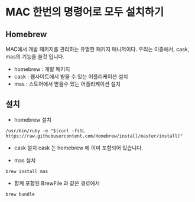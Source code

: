 # MAC 한번의 명령어로 모두 설치하기

## Homebrew 
MAC에서 개발 패키지를 관리하는 유명한 패키지 매니저이다. 우리는 이중에서, cask, mas의 기능을 쓸것 입니다.
- homebrew : 개발 패키지 
- cask : 웹사이트에서 받을 수 있는 어플리케이션 설치
- mas : 스토어에서 받을수 있는 어플리케이션 설치

## 설치
- homebrew 설치
```shell
/usr/bin/ruby -e "$(curl -fsSL https://raw.githubusercontent.com/Homebrew/install/master/install)"
```

- cask 설치
cask 는 homebrew 에 이미 포함되어 있습니다.

- mas 설치
```shell
brew install mas
```

- 함께 포함된 BrewFile 과 같은 경로에서
```shell
brew bundle
```
